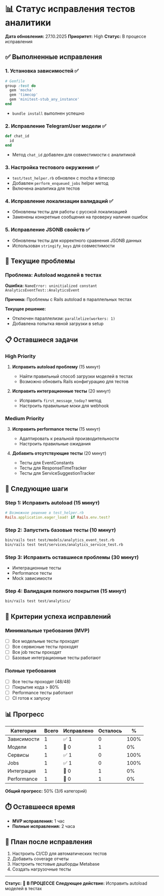 # 📊 Статус исправления тестов аналитики

**Дата обновления:** 27.10.2025
**Приоритет:** High
**Статус:** В процессе исправления

## ✅ Выполненные исправления

### 1. Установка зависимостей ✅
```ruby
# Gemfile
group :test do
  gem 'mocha'
  gem 'timecop'
  gem 'minitest-stub_any_instance'
end
```
- `bundle install` выполнен успешно

### 2. Исправление TelegramUser модели ✅
```ruby
def chat_id
  id
end
```
- Метод `chat_id` добавлен для совместимости с аналитикой

### 3. Настройка тестового окружения ✅
- `test/test_helper.rb` обновлен с mocha и timecop
- Добавлен `perform_enqueued_jobs` helper метод
- Включена аналитика для тестов

### 4. Исправление локализации валидаций ✅
- Обновлены тесты для работы с русской локализацией
- Заменены конкретные сообщения на проверку наличия ошибок

### 5. Исправление JSONB свойств ✅
- Обновлены тесты для корректного сравнения JSONB данных
- Использован `stringify_keys` для совместимости

## 🚨 Текущие проблемы

### Проблема: Autoload моделей в тестах
**Ошибка:** `NameError: uninitialized constant AnalyticsEventTest::AnalyticsEvent`

**Причина:** Проблемы с Rails autoload в параллельных тестах

**Текущее решение:**
- Отключен параллелизм: `parallelize(workers: 1)`
- Добавлена попытка явной загрузки в setup

## 📋 Оставшиеся задачи

### High Priority
1. **Исправить autoload проблему** (15 минут)
   - Найти правильный способ загрузки моделей в тестах
   - Возможно обновить Rails конфигурацию для тестов

2. **Исправить интеграционные тесты** (20 минут)
   - Исправить `first_message_today?` метод
   - Настроить правильные моки для webhook

### Medium Priority
3. **Исправить performance тесты** (15 минут)
   - Адаптировать к реальной производительности
   - Настроить правильные ожидания

4. **Добавить отсутствующие тесты** (20 минут)
   - Тесты для EventConstants
   - Тесты для ResponseTimeTracker
   - Тесты для ServiceSuggestionTracker

## 🔧 Следующие шаги

### Step 1: Исправить autoload (15 минут)
```ruby
# Возможное решение в test_helper.rb
Rails.application.eager_load! if Rails.env.test?
```

### Step 2: Запустить базовые тесты (10 минут)
```bash
bin/rails test test/models/analytics_event_test.rb
bin/rails test test/services/analytics_service_test.rb
```

### Step 3: Исправить оставшиеся проблемы (30 минут)
- Интеграционные тесты
- Performance тесты
- Mock зависимости

### Step 4: Валидация полного покрытия (15 минут)
```bash
bin/rails test test/analytics/
```

## 🎯 Критерии успеха исправлений

### Минимальные требования (MVP)
- [ ] Все модельные тесты проходят
- [ ] Все сервисные тесты проходят
- [ ] Все job тесты проходят
- [ ] Базовые интеграционные тесты работают

### Полные требования
- [ ] Все тесты проходят (48/48)
- [ ] Покрытие кода > 80%
- [ ] Performance тесты работают
- [ ] CI готов к запуску

## 📊 Прогресс

| Категория | Всего | Исправлено | Осталось | % |
|-----------|-------|------------|---------|----|
| Зависимости | 1 | ✅ 1 | 0 | 100% |
| Модели | 1 | 🔄 0 | 1 | 0% |
| Сервисы | 1 | ✅ 1 | 0 | 100% |
| Jobs | 1 | ✅ 1 | 0 | 100% |
| Интеграция | 1 | 🔄 0 | 1 | 0% |
| Performance | 1 | 🔄 0 | 1 | 0% |

**Общий прогресс:** 50% (3/6 категорий)

## ⏱️ Оставшееся время

- **MVP исправления:** 1 час
- **Полные исправления:** 2 часа

## 🔄 План после исправления

1. Настроить CI/CD для автоматических тестов
2. Добавить coverage отчеты
3. Настроить тестовые дашборды Metabase
4. Создать нагрузочные тесты

---

**Статус:** 🔄 **В ПРОЦЕССЕ**
**Следующее действие:** Исправить autoload моделей в тестах